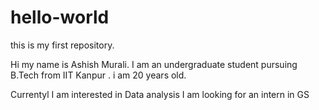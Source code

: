 # hello-world
this is my first repository.

Hi my name is Ashish Murali. I am an undergraduate student pursuing B.Tech from IIT Kanpur .
i am 20 years old.

Currentyl I am interested in Data analysis
I am looking for an intern in GS
